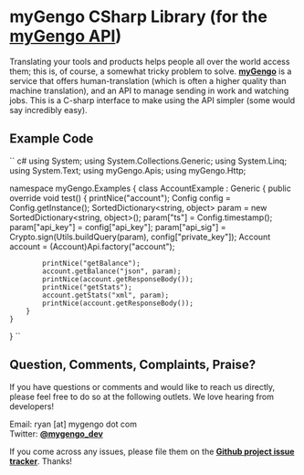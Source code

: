 myGengo CSharp Library (for the [myGengo API](http://mygengo.com/))
==========================================================================================================================
Translating your tools and products helps people all over the world access them; this is, of course, a
somewhat tricky problem to solve. **[myGengo](http://mygengo.com/)** is a service that offers human-translation
(which is often a higher quality than machine translation), and an API to manage sending in work and watching
jobs. This is a C-sharp interface to make using the API simpler (some would say incredibly easy). 

Example Code
---------------------------------------------------------------------------------------------------------------------------

`` c#
using System;
using System.Collections.Generic;
using System.Linq;
using System.Text;
using myGengo.Apis;
using myGengo.Http;

namespace myGengo.Examples
{
    class AccountExample : Generic
    {
        public override void test()
        {
            printNice("account");
            Config config = Config.getInstance();
            SortedDictionary<string, object> param = new SortedDictionary<string, object>();
            param["ts"] = Config.timestamp();
            param["api_key"] = config["api_key"];
            param["api_sig"] = Crypto.sign(Utils.buildQuery(param), config["private_key"]);
            Account account = (Account)Api.factory("account");

            printNice("getBalance");
            account.getBalance("json", param);
            printNice(account.getResponseBody());
            printNice("getStats");
            account.getStats("xml", param);
            printNice(account.getResponseBody());
        }
    }
}
``

Question, Comments, Complaints, Praise?
---------------------------------------------------------------------------------------------------------------------------
If you have questions or comments and would like to reach us directly, please feel free to do
so at the following outlets. We love hearing from developers!

Email: ryan [at] mygengo dot com  
Twitter: **[@mygengo_dev](http://twitter.com/mygengo_dev)**  

If you come across any issues, please file them on the **[Github project issue tracker](https://github.com/myGengo/mygengo-csharp/issues)**. Thanks!
